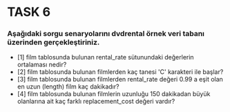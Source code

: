 # TASK 6

### Aşağıdaki sorgu senaryolarını dvdrental örnek veri tabanı üzerinden gerçekleştiriniz.

- [1] film tablosunda bulunan rental_rate sütunundaki değerlerin ortalaması nedir?
- [2] film tablosunda bulunan filmlerden kaç tanesi 'C' karakteri ile başlar?
- [3] film tablosunda bulunan filmlerden rental_rate değeri 0.99 a eşit olan en uzun (length) film kaç dakikadır?
- [4] film tablosunda bulunan filmlerin uzunluğu 150 dakikadan büyük olanlarına ait kaç farklı replacement_cost değeri vardır?
